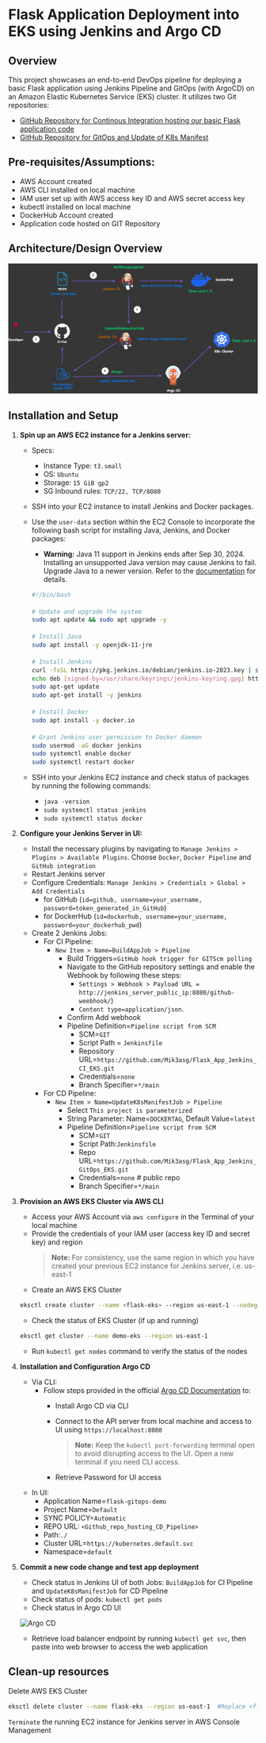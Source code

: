 # Flask Application Deployment into EKS using Jenkins and Argo CD

## Overview
This project showcases an end-to-end DevOps pipeline for deploying a basic Flask application using Jenkins Pipeline and GitOps (with ArgoCD) on an Amazon Elastic Kubernetes Service (EKS) cluster. It utilizes two Git repositories:

- [GitHub Repository for Continous Integration hosting our basic Flask application code](https://github.com/Mik3asg/Flask-App-Jenkins-CI-EKS.git)  
- [GitHub Repository for GitOps and Update of K8s Manifest](https://github.com/Mik3asg/Flask-App-Jenkins-GitOps-EKS.git)



## Pre-requisites/Assumptions:
- AWS Account created
- AWS CLI installed on local machine
- IAM user set up with AWS access key ID and AWS secret access key
- kubectl installed on local machine
- DockerHub Account created
- Application code hosted on GIT Repository

## Architecture/Design Overview

 ![HLD](images/Flask_App_Jenkins_CICD_HLD.png)
## Installation and Setup

1. **Spin up an AWS EC2 instance for a Jenkins server:**
    - Specs:
        - Instance Type: `t3.small`
        - OS: `Ubuntu`
        - Storage: `15 GiB gp2`
        - SG Inbound rules: `TCP/22, TCP/8080`
    - SSH into your EC2 instance to install Jenkins and Docker packages. 
    - Use the `user-data` section within the EC2 Console to incorporate the following bash script for installing Java, Jenkins, and Docker packages:
        
        - **Warning:** Java 11 support in Jenkins ends after Sep 30, 2024. Installing an unsupported Java version may cause Jenkins to fail. Upgrade Java to a newer version. Refer to the [documentation](https://www.jenkins.io/doc/book/platform-information/support-policy-java/) for details.


        ```bash
        #!/bin/bash

        # Update and upgrade the system
        sudo apt update && sudo apt upgrade -y

        # Install Java
        sudo apt install -y openjdk-11-jre

        # Install Jenkins
        curl -fsSL https://pkg.jenkins.io/debian/jenkins.io-2023.key | sudo gpg --dearmor -o /usr/share/keyrings/jenkins-keyring.gpg
        echo deb [signed-by=/usr/share/keyrings/jenkins-keyring.gpg] https://pkg.jenkins.io/debian binary/ | sudo tee /etc/apt/sources.list.d/jenkins.list > /dev/null
        sudo apt-get update
        sudo apt-get install -y jenkins

        # Install Docker
        sudo apt install -y docker.io

        # Grant Jenkins user permission to Docker daemon
        sudo usermod -aG docker jenkins
        sudo systemctl enable docker
        sudo systemctl restart docker
        ```




    - SSH into your Jenkins EC2 instance and check status of packages by running the following commands:
        - ```java -version```
        - ```sudo systemctl status jenkins```
        - ```sudo systemctl status docker ```


2. **Configure your Jenkins Server in UI:**
    - Install the necessary plugins by navigating to ``Manage Jenkins > Plugins > Available Plugins``. Choose `Docker`, `Docker Pipeline` and `GitHub integration`
    - Restart Jenkins server
    - Configure Credentials: `Manage Jenkins > Credentials > Global > Add Credentials`
        - for GitHub (`id=github, username=your_username, password=token_generated_in_GitHub`)
        - for DockerHub (`id=dockerhub, username=your_username, password=your_dockerhub_pwd`)
    - Create 2 Jenkins Jobs:
        - For CI Pipeline: 
            - `New Item > Name=BuildAppJob > Pipeline`
                - Build Triggers=`GitHub hook trigger for GITScm polling`
                - Navigate to the GitHub repository settings and enable the Webhook by following these steps:
                    - `Settings > Webhook > Payload URL = http://jenkins_server_public_ip:8080/github-weebhook/`)
                    - `Content type=application/json`. 
                 - Confirm Add webhook
                - Pipeline Definition=`Pipeline script from SCM`
                    - SCM=`GIT`
                    - Script Path = `Jenkinsfile`
                    - Repository URL=`https://github.com/Mik3asg/Flask_App_Jenkins_CI_EKS.git`
                    - Credentials=`none` 
                    - Branch Specifier=`*/main`
        - For CD Pipeline: 
            - `New Item > Name=UpdateK8sManifestJob > Pipeline`
                - Select `This project is parameterized`
                - String Parameter: Name=`DOCKERTAG`, Default Value=`latest`
                - Pipeline Definition=`Pipeline script from SCM`
                    - SCM=`GIT`
                    - Script Path:`Jenkinsfile`
                    - Repo URL=`https://github.com/Mik3asg/Flask_App_Jenkins_GitOps_EKS.git`
                    - Credentials=``none`` # public repo
                    - Branch Specifier=`*/main`

3. **Provision an AWS EKS Cluster via AWS CLI**

    - Access your AWS Account via `aws configure` in the Terminal of your local machine 
    - Provide the credentials of your IAM user (access key ID and secret key) and region               
      > **Note:** For consistency, use the same region in which you have created your previous EC2 instance for Jenkins server, i.e. us-east-1
    - Create an AWS EKS Cluster
    ```bash
    eksctl create cluster --name <flask-eks> --region us-east-1 --nodegroup-name <my-nodes> --node-type t3.small --managed --nodes 2 # Replace <flask-eks> and <my-nodes> with your desired values
    ```
    - Check the status of EKS Cluster (if up and running)
    ```bash
    eksctl get cluster --name demo-eks --region us-east-1  
    ```
    - Run `kubectl get nodes` command to verify the status of the nodes

4. **Installation and Configuration Argo CD**
    - Via CLI:
        - Follow steps provided in the official [Argo CD Documentation](https://argo-cd.readthedocs.io/en/stable/getting_started/) to:
            - Install Argo CD via CLI
            - Connect to the API server from local machine and access to UI using `https://localhost:8080`
                > **Note:** Keep the `kubectl port-forwarding` terminal open to avoid disrupting access to the UI. Open a new terminal if you need CLI access.

            - Retrieve Password for UI access 
    - In UI:
        - Application Name=`flask-gitops-demo`
        - Project Name=`Default`
        - SYNC POLICY=`Automatic`
        - REPO URL: `<Github_repo_hosting_CD_Pipeline>`
        - Path:``./`` 
        - Cluster URL=`https://kubernetes.default.svc`
        - Namespace=`default`

5. **Commit a new code change and test app deployment**
    - Check status in Jenkins UI of both Jobs: ```BuildAppJob``` for CI Pipeline and ```UpdateK8sManifestJob``` for CD Pipeline
    - Check status of pods: ``kubectl get pods``
    - Check status in Argo CD UI

    ![Argo CD](https://i.imgur.com/l1MlaPK.png)


    - Retrieve load balancer endpoint by running ``kubectl get svc``, then paste into web browser to access the web application

## Clean-up resources
Delete AWS EKS Cluster
```bash
eksctl delete cluster --name flask-eks --region us-east-1  #Replace <flask-eks> with the value you defined for your cluster
```
`Terminate` the running EC2 instance for Jenkins server in AWS Console Management


